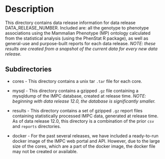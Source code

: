 # Description
This directory contains data release information for
data release DATA_RELEASE_NUMBER. Included are: 
all the genotype to phenotype associations using the
Mammalian Phenotype (MP) ontology calculated from
the statistical analysis (using the PhenStat R 
package), as well as general-use and purpose-built
reports for each data release. _NOTE: these
results are created from a snapshot of the current
data for every new data release._

## Subdirectories
- cores   - This directory contains a unix tar `.tar` file
  for each core.

- mysql   - This directory contains a gzipped `.gz` file
  containing a mysqldump of the IMPC database, created
  at release time. _NOTE: beginning with data release 12.0,
  the database is significantly smaller._

- results - This directory contains a set of gzipped `.gz`
  report files containing statistically processed IMPC data,
  generated at release time. As of data release 12.0, this
  directory is a combination of the prior `csv` and `reports`
  directories.
- docker  - For the past several releases, we have included a
  ready-to-run docker image  of the IMPC web portal and API.
  However, due to the large size of the cores, which are a
  part of the docker image, the docker file may not be created
  or available.
